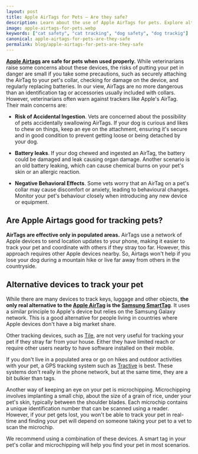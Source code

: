 ```yaml
---
layout: post
title: Apple AirTags for Pets – Are they safe?
description: Learn about the use of Apple AirTags for pets. Explore alternatives for pet tracking and the potential risks and considerations associated with these devices.
image: apple-airtags-for-pets.webp
keywords: ["cat safety", "cat tracking", "dog safety", "dog trackig"]
canonical: apple-airtags-for-pets-are-they-safe
permalink: blog/apple-airtags-for-pets-are-they-safe
---
```


**[Apple Airtags](https://amzn.to/3PxJ7go) are safe for pets when used properly.** While veterinarians raise some concerns about these devices, the risks of putting your pet in danger are small if you take some precautions, such as securely attaching the AirTag to your pet's collar, checking for damage on the device, and regularly replacing batteries. In our view, AirTags are no more dangerous than an identification tag or accessories usually included with collars. However, veterinarians often warn against trackers like Apple's AirTag. Their main concerns are:

- **Risk of Accidental Ingestion**. Vets are concerned about the possibility of pets accidentally swallowing AirTags. If your dog is curious and likes to chew on things, keep an eye on the attachment, ensuring it's secure and in good condition to prevent getting loose or being detached by your dog.

- **Battery leaks**. If your dog chewed and ingested an AirTag, the battery could be damaged and leak causing organ damage. Another scenario is an old battery leaking, which can cause chemical burns on your pet's skin or an allergic reaction.

- **Negative Behavioral Effects**. Some vets worry that an AirTag on a pet's collar may cause discomfort or anxiety, leading to behavioural changes. Monitor your pet's behaviour closely when introducing any new device or equipment.

## Are Apple Airtags good for tracking pets?

**AirTags are effective only in populated areas.** AirTags use a network of Apple devices to send location updates to your phone, making it easier to track your pet and coordinate with others if they stray too far. However, this approach requires other Apple devices nearby. So, Airtags won't help if you lose your dog during a mountain hike or live far away from others in the countryside.

## Alternative devices to track your pet

While there are many devices to track keys, luggage and other objects, **the only real alternative to the [Apple AirTag](https://amzn.to/3PxJ7go) is the [Samsung SmartTag](https://amzn.to/3r1ROWe)**. It uses a similar principle to Apple's device but relies on the Samsung Galaxy network. This is a good alternative for people living in countries where Apple devices don't have a big market share.

Other tracking devices, such as [Tile](https://amzn.to/44npjk2), are not very useful for tracking your pet if they stray far from your house. Either they have limited reach or require other users nearby to have software installed on their mobile.

If you don't live in a populated area or go on hikes and outdoor activities with your pet, a GPS tracking system such as [Tractive](https://amzn.to/43hjIet) is best. These systems don't really in the phone network, but at the same time, they are a bit bulkier than tags.

Another way of keeping an eye on your pet is microchipping. Microchipping involves implanting a small chip, about the size of a grain of rice, under your pet's skin, typically between the shoulder blades. Each microchip contains a unique identification number that can be scanned using a reader. However, if your pet gets lost, you won't be able to track your pet in real-time and finding your pet will depend on someone taking your pet to a vet to scan the microchip.

We recommend using a combination of these devices. A smart tag in your pet's collar and microchipping will help you find your pet in most scenarios.
